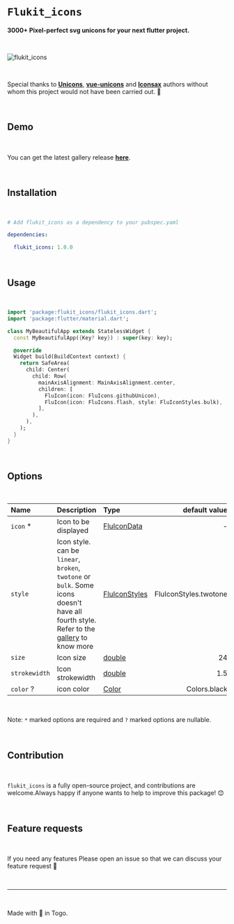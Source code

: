 # `Flukit_icons`

**3000+ Pixel-perfect svg unicons for your next flutter project.**

</br>

![flukit_icons]('')

</br>

Special thanks to [**Unicons**](https://github.com/iconscout/unicons), [**vue-unicons**](https://github.com/antonreshetov/vue-unicons/blob/master/README.md) and [**Iconsax**]('https://github.com/lusaxweb/iconsax') authors without whom this project would not have been carried out. 🙏

</br>

## Demo

</br>

You can get the latest gallery release [**here**](https://github.com/charles9904/flukit_icons_gallery/releases/tag/Flukit_flukit_icons).

</br>

## Installation

</br>

```yaml
# Add flukit_icons as a dependency to your pubspec.yaml

dependencies:

  flukit_icons: 1.0.0
```

</br>

## Usage

</br>

```dart
import 'package:flukit_icons/flukit_icons.dart';
import 'package:flutter/material.dart';

class MyBeautifulApp extends StatelessWidget {
  const MyBeautifulApp({Key? key}) : super(key: key);

  @override
  Widget build(BuildContext context) {
    return SafeArea(
      child: Center(
        child: Row(
          mainAxisAlignment: MainAxisAlignment.center,
          children: [
            FluIcon(icon: FluIcons.githubUnicon),
            FluIcon(icon: FluIcons.flash, style: FluIconStyles.bulk),
          ],
        ),
      ),
    );
  }
}
```

</br>

## Options

</br>

|Name|Description|Type|default value|
|:---|:---|:---|---:|
|`icon` * |Icon to be displayed|[FluIconData]('')| -
|`style` |Icon style. can be `linear`, `broken`, `twotone` or `bulk`. Some icons doesn't have all fourth style. Refer to the [gallery]('') to know more |[FluIconStyles]('')| FluIconStyles.twotone
|`size`|Icon size|[double]('')|24|
|`strokewidth`|Icon strokewidth|[double]('')|1.5|
|`color` ?|icon color|[Color]('')|Colors.black|

</br>

Note: `*` marked options are required and `?` marked options are nullable.

</br>

## Contribution

</br>

`flukit_icons` is a fully open-source project, and contributions are welcome.Always happy if anyone wants to help to improve this package! 😊

</br>

## Feature requests

</br>

If you need any features Please open an issue so that we can discuss your feature request 🙏

</br>

---

</br>

Made with 💙 in Togo.
